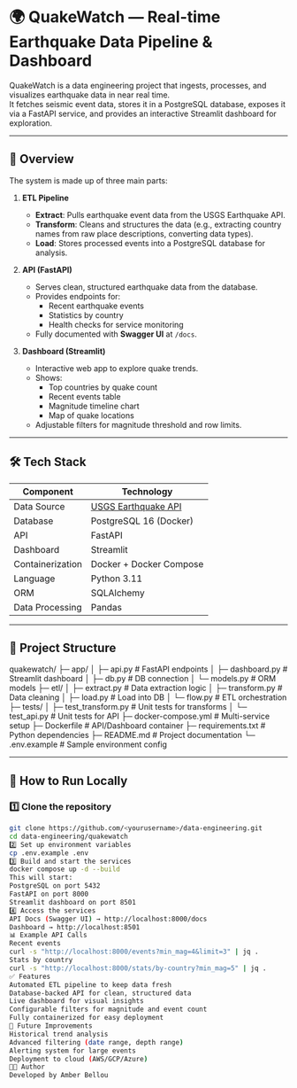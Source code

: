 # 🌍 QuakeWatch — Real-time Earthquake Data Pipeline & Dashboard

QuakeWatch is a data engineering project that ingests, processes, and visualizes earthquake data in near real time.  
It fetches seismic event data, stores it in a PostgreSQL database, exposes it via a FastAPI service, and provides an interactive Streamlit dashboard for exploration.

---

## 📌 Overview

The system is made up of three main parts:

1. **ETL Pipeline**
   - **Extract**: Pulls earthquake event data from the USGS Earthquake API.
   - **Transform**: Cleans and structures the data (e.g., extracting country names from raw place descriptions, converting data types).
   - **Load**: Stores processed events into a PostgreSQL database for analysis.

2. **API (FastAPI)**
   - Serves clean, structured earthquake data from the database.
   - Provides endpoints for:
     - Recent earthquake events
     - Statistics by country
     - Health checks for service monitoring
   - Fully documented with **Swagger UI** at `/docs`.

3. **Dashboard (Streamlit)**
   - Interactive web app to explore quake trends.
   - Shows:
     - Top countries by quake count
     - Recent events table
     - Magnitude timeline chart
     - Map of quake locations
   - Adjustable filters for magnitude threshold and row limits.

---

## 🛠 Tech Stack

| Component        | Technology |
|------------------|------------|
| Data Source      | [USGS Earthquake API](https://earthquake.usgs.gov/fdsnws/event/1/) |
| Database         | PostgreSQL 16 (Docker) |
| API              | FastAPI |
| Dashboard        | Streamlit |
| Containerization | Docker + Docker Compose |
| Language         | Python 3.11 |
| ORM              | SQLAlchemy |
| Data Processing  | Pandas |

---

## 📂 Project Structure

quakewatch/
├─ app/
│ ├─ api.py # FastAPI endpoints
│ ├─ dashboard.py # Streamlit dashboard
│ ├─ db.py # DB connection
│ └─ models.py # ORM models
├─ etl/
│ ├─ extract.py # Data extraction logic
│ ├─ transform.py # Data cleaning
│ ├─ load.py # Load into DB
│ └─ flow.py # ETL orchestration
├─ tests/
│ ├─ test_transform.py # Unit tests for transforms
│ └─ test_api.py # Unit tests for API
├─ docker-compose.yml # Multi-service setup
├─ Dockerfile # API/Dashboard container
├─ requirements.txt # Python dependencies
├─ README.md # Project documentation
└─ .env.example # Sample environment config

---

## 🚀 How to Run Locally

### 1️⃣ Clone the repository
```bash
git clone https://github.com/<yourusername>/data-engineering.git
cd data-engineering/quakewatch
2️⃣ Set up environment variables
cp .env.example .env
3️⃣ Build and start the services
docker compose up -d --build
This will start:
PostgreSQL on port 5432
FastAPI on port 8000
Streamlit dashboard on port 8501
4️⃣ Access the services
API Docs (Swagger UI) → http://localhost:8000/docs
Dashboard → http://localhost:8501
📊 Example API Calls
Recent events
curl -s "http://localhost:8000/events?min_mag=4&limit=3" | jq .
Stats by country
curl -s "http://localhost:8000/stats/by-country?min_mag=5" | jq .
✅ Features
Automated ETL pipeline to keep data fresh
Database-backed API for clean, structured data
Live dashboard for visual insights
Configurable filters for magnitude and event count
Fully containerized for easy deployment
📅 Future Improvements
Historical trend analysis
Advanced filtering (date range, depth range)
Alerting system for large events
Deployment to cloud (AWS/GCP/Azure)
👩‍💻 Author
Developed by Amber Bellou
